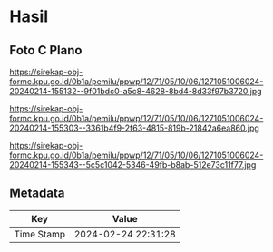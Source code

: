# Hasil

## Foto C Plano

https://sirekap-obj-formc.kpu.go.id/0b1a/pemilu/ppwp/12/71/05/10/06/1271051006024-20240214-155132--9f01bdc0-a5c8-4628-8bd4-8d33f97b3720.jpg

https://sirekap-obj-formc.kpu.go.id/0b1a/pemilu/ppwp/12/71/05/10/06/1271051006024-20240214-155303--3361b4f9-2f63-4815-819b-21842a6ea860.jpg

https://sirekap-obj-formc.kpu.go.id/0b1a/pemilu/ppwp/12/71/05/10/06/1271051006024-20240214-155343--5c5c1042-5346-49fb-b8ab-512e73c11f77.jpg


## Metadata

| Key        | Value               |
| ---------- | ------------------- |
| Time Stamp | 2024-02-24 22:31:28 |



